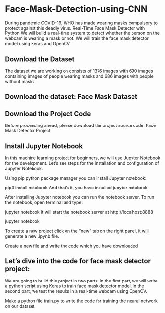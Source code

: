 # Face-Mask-Detection-using-CNN
During pandemic COVID-19, WHO has made wearing masks compulsory to protect against this deadly virus. 
Real-Time Face Mask Detector with Python
We will build a real-time system to detect whether the person on the webcam is wearing a mask or not. We will train the face mask detector model using Keras and OpenCV.

## Download the Dataset
The dataset we are working on consists of 1376 images with 690 images containing images of people wearing masks and 686 images with people without masks.

## Download the dataset: Face Mask Dataset

## Download the Project Code
Before proceeding ahead, please download the project source code: Face Mask Detector Project

## Install Jupyter Notebook
In this machine learning project for beginners, we will use Jupyter Notebook for the development. Let’s see steps for the installation and configuration of Jupyter Notebook.

Using pip python package manager you can install Jupyter notebook:

pip3 install notebook
And that’s it, you have installed jupyter notebook

After installing Jupyter notebook you can run the notebook server. To run the notebook, open terminal and type:

jupyter notebook
It will start the notebook server at http://localhost:8888

jupyter notebook

To create a new project click on the “new” tab on the right panel, it will generate a new .ipynb file.

Create a new file and write the code which you have downloaded

## Let’s dive into the code for face mask detector project:
We are going to build this project in two parts. In the first part, we will write a python script using Keras to train face mask detector model. In the second part, we test the results in a real-time webcam using OpenCV.

Make a python file train.py to write the code for training the neural network on our dataset. 
